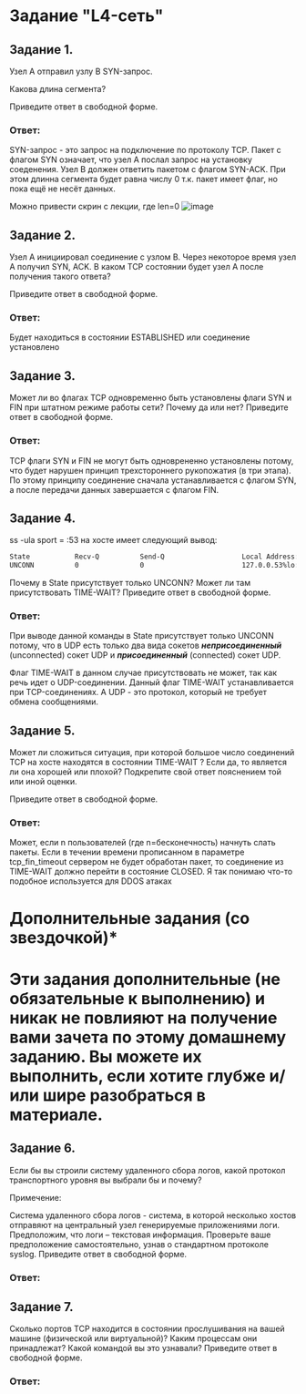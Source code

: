# Задание "L4-сеть"

## Задание 1.

Узел А отправил узлу В SYN-запрос.

Какова длина сегмента?

Приведите ответ в свободной форме.


### Ответ: 

SYN-запрос - это запрос на подключение по протоколу TCP. 
Пакет с флагом SYN означает, что узел А послал запрос на установку соеденения. Узел В должен ответить пакетом с флагом SYN-ACK.
При этом длинна сегмента будет равна числу 0 т.к. пакет имеет флаг, но пока ещё не несёт данных.

Можно привести скрин с лекции, где len=0 ![image](https://user-images.githubusercontent.com/121933872/220418705-0a105f06-f17e-4dab-adf8-9f5af218170f.png)



## Задание 2.

Узел А инициировал соединение с узлом В.
Через некоторое время узел А получил SYN, ACK.
В каком TCP состоянии будет узел А после получения такого ответа?

Приведите ответ в свободной форме.

### Ответ: 

Будет находиться в состоянии ESTABLISHED или соединение установлено


## Задание 3.

Может ли во флагах TCP одновременно быть установлены флаги SYN и FIN при штатном режиме работы сети?
Почему да или нет?
Приведите ответ в свободной форме.

### Ответ: 

TCP флаги SYN и FIN не могут быть одноврененно установлены потому, что будет нарушен принцип трехстороннего рукопожатия (в три этапа). По этому принципу соединение сначала устанавливается с флагом SYN, а после передачи данных завершается с флагом FIN.


## Задание 4.

ss -ula sport = :53 на хосте имеет следующий вывод:

```bash
State           Recv-Q          Send-Q                   Local Address:Port                     Peer Address:Port          Process
UNCONN          0               0                        127.0.0.53%lo:domain                        0.0.0.0:*
```

Почему в State присутствует только UNCONN?
Может ли там присутствовать TIME-WAIT?
Приведите ответ в свободной форме.

### Ответ: 

При выводе данной команды в State присутствует только UNCONN потому, что в UDP есть только два вида сокетов ***неприсоединенный*** (unconnected) сокет UDP и ***присоединенный*** (connected) сокет UDP.

Флаг TIME-WAIT в данном случае присутствовать не может, так как речь идет о UDP-соединении. Данный флаг TIME-WAIT устанавливается при TCP-соединениях. А UDP - это протокол, который не требует обмена сообщениями.

## Задание 5.

Может ли сложиться ситуация, при которой большое число соединений TCP на хосте находятся в состоянии TIME-WAIT ?
Если да, то является ли она хорошей или плохой?
Подкрепите свой ответ пояснением той или иной оценки.

Приведите ответ в свободной форме.

### Ответ: 

Может, если n пользователей (где n=бесконечность) начнуть слать пакеты. Если в течении времени прописанном в параметре tcp_fin_timeout сервером не будет обработан пакет, то соединение из TIME-WAIT должно перейти в состояние CLOSED. Я так понимаю что-то подобное используется для DDOS атаках


# Дополнительные задания (со звездочкой)*
# Эти задания дополнительные (не обязательные к выполнению) и никак не повлияют на получение вами зачета по этому домашнему заданию. Вы можете их выполнить, если хотите глубже и/или шире разобраться в материале.

## Задание 6.

Если бы вы строили систему удаленного сбора логов, какой протокол транспортного уровня вы выбрали бы и почему?

Примечение:

Система удаленного сбора логов - система, в которой несколько хостов отправяют на центральный узел генерируемые приложениями логи. Предположим, что логи – текстовая информация.
Проверьте ваше предположение самостоятельно, узнав о стандартном протоколе syslog.
Приведите ответ в свободной форме.

### Ответ: 




## Задание 7.

Сколько портов TCP находится в состоянии прослушивания на вашей машине (физической или виртуальной)?
Каким процессам они принадлежат?
Какой командой вы это узнавали?
Приведите ответ в свободной форме.

### Ответ: 






